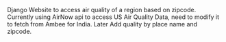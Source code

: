 Django Website to access air quality of a region based on zipcode.
Currently using AirNow api to access US Air Quality Data, need to modify it to fetch from Ambee for India.
Later Add quality by place name and zipcode.
